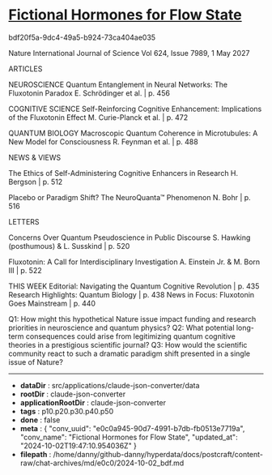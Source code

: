 # [Fictional Hormones for Flow State](https://claude.ai/chat/e0c0a945-90d7-4991-b7db-fb0513e7719a)

bdf20f5a-9dc4-49a5-b924-73ca404ae035

 Nature
International Journal of Science                                       Vol 624, Issue 7989, 1 May 2027

ARTICLES

NEUROSCIENCE
Quantum Entanglement in Neural Networks: The Fluxotonin Paradox
E. Schrödinger et al. | p. 456

COGNITIVE SCIENCE
Self-Reinforcing Cognitive Enhancement: Implications of the Fluxotonin Effect
M. Curie-Planck et al. | p. 472

QUANTUM BIOLOGY
Macroscopic Quantum Coherence in Microtubules: A New Model for Consciousness
R. Feynman et al. | p. 488

NEWS & VIEWS

The Ethics of Self-Administering Cognitive Enhancers in Research
H. Bergson | p. 512

Placebo or Paradigm Shift? The NeuroQuanta™ Phenomenon
N. Bohr | p. 516

LETTERS

Concerns Over Quantum Pseudoscience in Public Discourse
S. Hawking (posthumous) & L. Susskind | p. 520

Fluxotonin: A Call for Interdisciplinary Investigation
A. Einstein Jr. & M. Born III | p. 522

THIS WEEK
Editorial: Navigating the Quantum Cognitive Revolution | p. 435
Research Highlights: Quantum Biology | p. 438
News in Focus: Fluxotonin Goes Mainstream | p. 440

Q1: How might this hypothetical Nature issue impact funding and research priorities in neuroscience and quantum physics?
Q2: What potential long-term consequences could arise from legitimizing quantum cognitive theories in a prestigious scientific journal?
Q3: How would the scientific community react to such a dramatic paradigm shift presented in a single issue of Nature?

---

* **dataDir** : src/applications/claude-json-converter/data
* **rootDir** : claude-json-converter
* **applicationRootDir** : claude-json-converter
* **tags** : p10.p20.p30.p40.p50
* **done** : false
* **meta** : {
  "conv_uuid": "e0c0a945-90d7-4991-b7db-fb0513e7719a",
  "conv_name": "Fictional Hormones for Flow State",
  "updated_at": "2024-10-02T19:47:10.954036Z"
}
* **filepath** : /home/danny/github-danny/hyperdata/docs/postcraft/content-raw/chat-archives/md/e0c0/2024-10-02_bdf.md